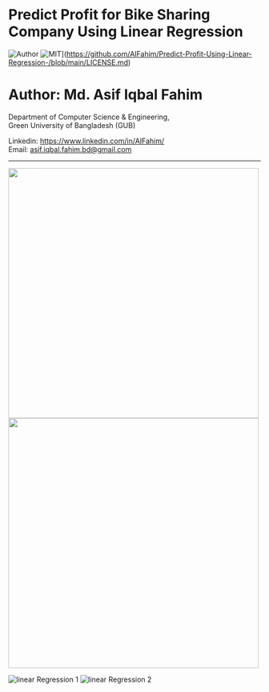 # Predict Profit for Bike Sharing Company Using Linear Regression

![Author](https://img.shields.io/badge/author-AIFahim-orange)
![MIT](https://img.shields.io/badge/license-MIT-5eba00.svg)](https://github.com/AIFahim/Predict-Profit-Using-Linear-Regression-/blob/main/LICENSE.md)


# Author: Md. Asif Iqbal Fahim

Department of Computer Science & Engineering, </br>
Green University of Bangladesh (GUB) </br>

Linkedin: https://www.linkedin.com/in/AIFahim/ </br>
Email: asif.iqbal.fahim.bd@gmail.com <br>

<hr>
<!--
## Dataset Description:
The dataset in given in this repository, but to work with the latest dataset please download dataset from the following links. <br>
1. https://www.kaggle.com/sudalairajkumar/novel-corona-virus-2019-dataset
2. https://www.kaggle.com/imdevskp/corona-virus-report

After downloading the datasets, unzip them and you can see two csv files named "covid_19_clean_complete.csv" and "covid_19_data.csv". These two datasets are used in this project.
<!--
## Project Description
<!--
This is originally a kaggle competition. I tried to visualize and analyze the confirmed, death and recovery rates of various countries.
Then I tried to analyze the impacts of COVID-19 on Bangladesh by analyzing the confirmed, death and recovery graph plots and tried to predict the future rates by using Fbprophet algorithm. <br>
You may also find my notebook in kaggle. <br>
Link: https://www.kaggle.com/amithasanshuvo/covid-19-analysis-on-bangladesh/ (Please upvote if you like it and leave a comment to suggest me some more improvements.)

## Data Visualizations


-->

<img src = "https://user-images.githubusercontent.com/33654834/97114467-d7ad9d00-171a-11eb-8214-cae935e302d6.png" width="500" height="500"/>  <img src = "https://user-images.githubusercontent.com/33654834/97114471-dd0ae780-171a-11eb-8e45-4f8ec4fcdecc.png" width="500" height="500"/>

![linear Regression 1](https://user-images.githubusercontent.com/33654834/97114467-d7ad9d00-171a-11eb-8214-cae935e302d6.png)
![linear Regression 2](https://user-images.githubusercontent.com/33654834/97114471-dd0ae780-171a-11eb-8e45-4f8ec4fcdecc.png)

<!--
## Results
1. The percentage of Predicted recovery after confirmation is 17.53%.
2. The percentage of Predicted Death after confirmation is 1.32%.


## Conclusion:
If you like this repository and please put a star. This will keep me motivated to work more on these. You may also check my kernel in kaggle. Upvote if you like it. <br>
Kaggle kernel link: https://www.kaggle.com/amithasanshuvo/covid-19-analysis-on-bangladesh/ 



